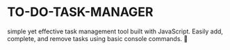 # TO-DO-TASK-MANAGER
 simple yet effective task management tool built with JavaScript. Easily add, complete, and remove tasks using basic console commands. 🚀
